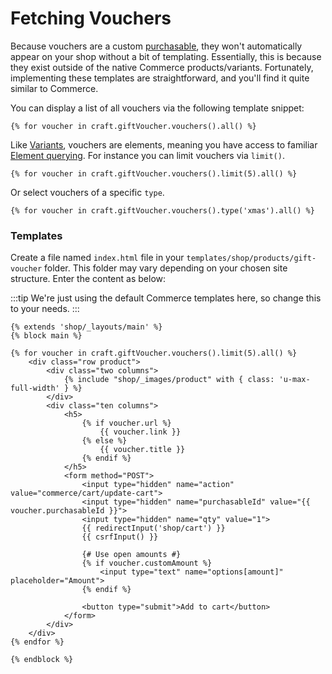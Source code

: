 # Fetching Vouchers

Because vouchers are a custom [purchasable](https://docs.craftcms.com/commerce/v2/purchasables.html), they won't automatically appear on your shop without a bit of templating. Essentially, this is because they exist outside of the native Commerce products/variants. Fortunately, implementing these templates are straightforward, and you'll find it quite similar to Commerce.

You can display a list of all vouchers via the following template snippet:

```twig
{% for voucher in craft.giftVoucher.vouchers().all() %}
```

Like [Variants](https://craftcommerce.com/docs/variant-model), vouchers are elements, meaning you have access to familiar [Element querying](https://docs.craftcms.com/v3/dev/element-queries/#app). For instance you can limit vouchers via `limit()`.

```twig
{% for voucher in craft.giftVoucher.vouchers().limit(5).all() %}
```

Or select vouchers of a specific `type`.

```twig
{% for voucher in craft.giftVoucher.vouchers().type('xmas').all() %}
```

### Templates

Create a file named `index.html` file in your `templates/shop/products/gift-voucher` folder. This folder may vary depending on your chosen site structure. Enter the content as below:

:::tip
We're just using the default Commerce templates here, so change this to your needs.
:::

```twig
{% extends 'shop/_layouts/main' %}
{% block main %}

{% for voucher in craft.giftVoucher.vouchers().limit(5).all() %}
    <div class="row product">
        <div class="two columns">
            {% include "shop/_images/product" with { class: 'u-max-full-width' } %}
        </div>
        <div class="ten columns">
            <h5>
                {% if voucher.url %}
                    {{ voucher.link }}
                {% else %}
                    {{ voucher.title }}
                {% endif %}
            </h5>
            <form method="POST">
                <input type="hidden" name="action" value="commerce/cart/update-cart">
                <input type="hidden" name="purchasableId" value="{{ voucher.purchasableId }}">
                <input type="hidden" name="qty" value="1">
                {{ redirectInput('shop/cart') }}
                {{ csrfInput() }}

                {# Use open amounts #}
                {% if voucher.customAmount %}
                    <input type="text" name="options[amount]" placeholder="Amount">
                {% endif %}

                <button type="submit">Add to cart</button>
            </form>
        </div>
    </div>
{% endfor %}

{% endblock %}
```
